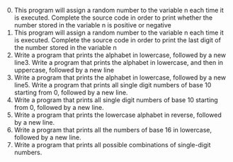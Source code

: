 0. This program will assign a random number to the variable n each time it is executed. Complete the source code in order to print whether the number stored in the variable n is positive or negative
1. This program will assign a random number to the variable n each time it is executed. Complete the source code in order to print the last digit of the number stored in the variable n
2. Write a program that prints the alphabet in lowercase, followed by a new line3. Write a program that prints the alphabet in lowercase, and then in uppercase, followed by a new line
4. Write a program that prints the alphabet in lowercase, followed by a new line5. Write a program that prints all single digit numbers of base 10 starting from 0, followed by a new line.
6. Write a program that prints all single digit numbers of base 10 starting from 0, followed by a new line.
7. Write a program that prints the lowercase alphabet in reverse, followed by a new line.
8. Write a program that prints all the numbers of base 16 in lowercase, followed by a new line.
9.  Write a program that prints all possible combinations of single-digit numbers.
